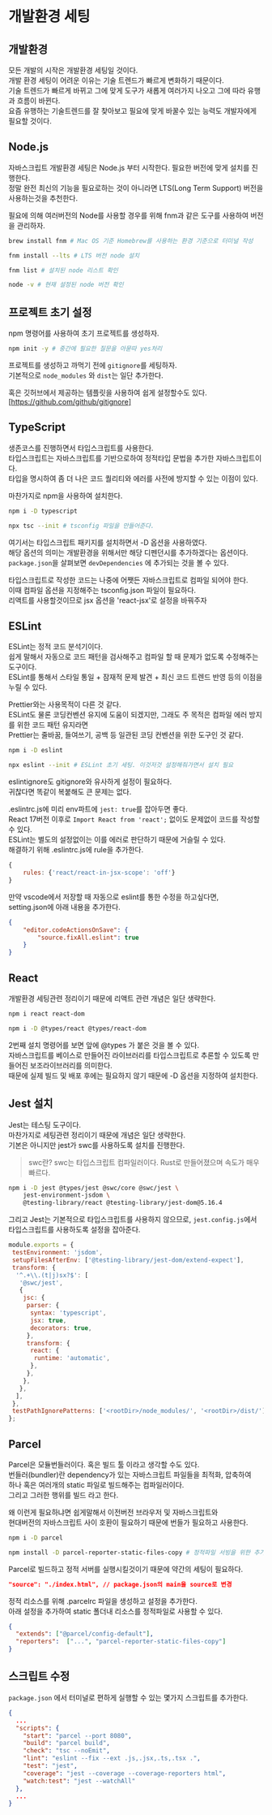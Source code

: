 # 개발환경 세팅

## 개발환경

모든 개발의 시작은 개발환경 세팅일 것이다.  
개발 환경 세팅이 어려운 이유는 기술 트렌드가 빠르게 변화하기 때문이다.  
기술 트렌드가 빠르게 바뀌고 그에 맞게 도구가 새롭게 여러가지 나오고 그에 따라 유행과 흐름이 바뀐다.  
요즘 유행하는 기술트렌드를 잘 찾아보고 필요에 맞게 바꿀수 있는 능력도 개발자에게 필요할 것이다.

## Node.js

자바스크립트 개발환경 세팅은 Node.js 부터 시작한다. 필요한 버전에 맞게 설치를 진행한다.  
정말 완전 최신의 기능을 필요로하는 것이 아니라면 LTS(Long Term Support) 버전을 사용하는것을 추천한다.  

필요에 의해 여러버전의 Node를 사용할 경우를 위해 fnm과 같은 도구를 사용하여 버전을 관리하자.  

```bash
brew install fnm # Mac OS 기준 Homebrew를 사용하는 환경 기준으로 터미널 작성

fnm install --lts # LTS 버전 node 설치

fnm list # 설치된 node 리스트 확인

node -v # 현재 설정된 node 버전 확인
```

## 프로젝트 초기 설정

npm 명령어를 사용하여 초기 프로젝트를 생성하자.

```bash
npm init -y # 중간에 필요한 질문을 아묻따 yes처리
```

프로젝트를 생성하고 까먹기 전에 `gitignore`를 세팅하자.  
기본적으로 `node_modules` 와 `dist`는 일단 추가한다.

혹은 깃허브에서 제공하는 템플릿을 사용하여 쉽게 설정할수도 있다.  
[https://github.com/github/gitignore]

## TypeScript

생존코스를 진행하면서 타입스크립트를 사용한다.  
타입스크립트는 자바스크립트를 기반으로하여 정적타입 문법을 추가한 자바스크립트이다.  
타입을 명시하여 좀 더 나은 코드 퀄리티와 에러를 사전에 방지할 수 있는 이점이 있다.  

마찬가지로 npm을 사용하여 설치한다.

```bash
npm i -D typescript

npx tsc --init # tsconfig 파일을 만들어준다.
```

여기서는 타입스크립트 패키지를 설치하면서 -D 옵션을 사용하였다.  
해당 옵션의 의미는 개발환경을 위해서만 해당 디펜던시를 추가하겠다는 옵션이다.  
`package.json`을 살펴보면 `devDependencies` 에 추가되는 것을 볼 수 있다.  

타입스크립트로 작성한 코드는 나중에 어쨋든 자바스크립트로 컴파일 되어야 한다.  
이때 컴파일 옵션을 지정해주는 tsconfig.json 파일이 필요하다.  
리액트를 사용할것이므로 jsx 옵션을 'react-jsx'로 설정을 바꿔주자

## ESLint

ESLint는 정적 코드 분석기이다.  
쉽게 말해서 자동으로 코드 패턴을 검사해주고 컴파일 할 때 문제가 없도록 수정해주는 도구이다.  
ESLint를 통해서 스타일 통일 + 잠재적 문제 발견 + 최신 코드 트렌드 반영 등의 이점을 누릴 수 있다.

Prettier와는 사용목적이 다른 것 같다.  
ESLint도 물론 코딩컨벤션 유지에 도움이 되겠지만, 그래도 주 목적은 컴파일 에러 방지를 위한 코드 패턴 유지라면  
Prettier는 줄바꿈, 들여쓰기, 공백 등 일관된 코딩 컨벤션을 위한 도구인 것 같다.

```bash
npm i -D eslint

npx eslint --init # ESLint 초기 세팅. 이것저것 설정해줘가면서 설치 필요
```

eslintignore도 gitignore와 유사하게 설정이 필요하다.  
귀찮다면 똑같이 복붙해도 큰 문제는 없다.

.eslintrc.js에 미리 env파트에 `jest: true`를 잡아두면 좋다.  
React 17버전 이후로 `Import React from 'react';` 없이도 문제없이 코드를 작성할 수 있다.  
ESLint는 별도의 설정없이는 이를 에러로 판단하기 때문에 거슬릴 수 있다.  
해결하기 위해 .eslintrc.js에 rule을 추가한다.

```javascript
{
    rules: {'react/react-in-jsx-scope': 'off'}
}
```

만약 vscode에서 저장할 때 자동으로 eslint를 통한 수정을 하고싶다면,  
setting.json에 아래 내용을 추가한다.

```json
{
    "editor.codeActionsOnSave": {
        "source.fixAll.eslint": true
    }
}
```

## React

개발환경 세팅관련 정리이기 때문에 리액트 관련 개념은 일단 생략한다.

```bash
npm i react react-dom

npm i -D @types/react @types/react-dom
```

2번째 설치 명령어를 보면 앞에 @types 가 붙은 것을 볼 수 있다.  
자바스크립트를 베이스로 만들어진 라이브러리를 타입스크립트로 추론할 수 있도록 만들어진 보조라이브러리를 의미한다.  
때문에 실제 빌드 및 배포 후에는 필요하지 않기 때문에 -D 옵션을 지정하여 설치한다.  

## Jest 설치

Jest는 테스팅 도구이다.  
마찬가지로 세팅관련 정리이기 때문에 개념은 일단 생략한다.  
기본은 아니지만 jest가 swc를 사용하도록 설치를 진행한다.
> swc란? swc는 타입스크립트 컴파일러이다. Rust로 만들어졌으며 속도가 매우빠르다.

```bash
npm i -D jest @types/jest @swc/core @swc/jest \
    jest-environment-jsdom \
    @testing-library/react @testing-library/jest-dom@5.16.4
```

그리고 Jest는 기본적으로 타입스크립트를 사용하지 않으므로,
`jest.config.js`에서 타입스크립트를 사용하도록 설정을 잡아준다.

```javascript
module.exports = {
 testEnvironment: 'jsdom',
 setupFilesAfterEnv: ['@testing-library/jest-dom/extend-expect'],
 transform: {
  '^.+\\.(t|j)sx?$': [
   '@swc/jest',
   {
    jsc: {
     parser: {
      syntax: 'typescript',
      jsx: true,
      decorators: true,
     },
     transform: {
      react: {
       runtime: 'automatic',
      },
     },
    },
   },
  ],
 },
 testPathIgnorePatterns: ['<rootDir>/node_modules/', '<rootDir>/dist/'],
};
```

## Parcel

Parcel은 모듈번들러이다. 혹은 빌드 툴 이라고 생각할 수도 있다.  
번들러(bundler)란 dependency가 있는 자바스크립트 파일들을  최적화, 압축하여  
하나 혹은 여러개의 static 파일로 빌드해주는 컴파일러이다.  
그리고 그러한 행위를 빌드 라고 한다.

왜 이런게 필요하냐면 쉽게말해서 이전버전 브라우저 및 자바스크립트와  
현대버전의 자바스크립트 사이 호환이 필요하기 때문에 번들가 필요하고 사용한다.

```bash
npm i -D parcel

npm install -D parcel-reporter-static-files-copy # 정적파일 서빙을 위한 추가 패키지
```

Parcel로 빌드하고 정적 서버를 실행시킬것이기 때문에 약간의 세팅이 필요하다.

```json
"source": "./index.html", // package.json의 main을 source로 변경
```

정적 리소스를 위해 .parcelrc 파일을 생성하고 설정을 추가한다.  
아래 설정을 추가하여 static 폴더내 리소스를 정적파일로 사용할 수 있다.

```json
{
  "extends": ["@parcel/config-default"],
  "reporters":  ["...", "parcel-reporter-static-files-copy"]
}
```

## 스크립트 수정

`package.json` 에서 터미널로 편하게 실행할 수 있는 몇가지 스크립트를 추가한다.

```json
{
  ...
  "scripts": {
    "start": "parcel --port 8080",
    "build": "parcel build",
    "check": "tsc --noEmit",
    "lint": "eslint --fix --ext .js,.jsx,.ts,.tsx .",
    "test": "jest",
    "coverage": "jest --coverage --coverage-reporters html",
    "watch:test": "jest --watchAll"
  },
  ...
}
```
